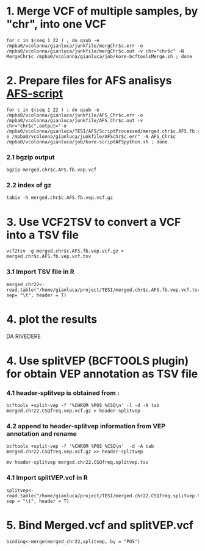 # 1. Merge VCF of multiple samples, by "chr", into one VCF 

```
for c in $(seq 1 22 ) ; do qsub -e /mpba0/vcolonna/gianluca/junkfile/mergChr$c.err -o /mpba0/vcolonna/gianluca/junkfile/mergChr$c.out -v chr="chr$c" -N MergeChr$c /mpba0/vcolonna/gianluca/job/kore-bcftoolsMerge.sh ; done
```
# 2. Prepare files for AFS analisys [AFS-script](../filtering/AFS_grepl.py)
```
for c in $(seq 1 22 ) ; do qsub -e /mpba0/vcolonna/gianluca/junkfile/AFS_Chr$c.err -o /mpba0/vcolonna/gianluca/junkfile/AFS_Chr$c.out -v chr="chr$c",output="-o /mpba0/vcolonna/gianluca/TESI/AFS/ScriptProcessed/merged.chr$c.AFS.fb.vep.vcf",error="-e /mpba0/vcolonna/gianluca/junkfile/AFSchr$c.err" -N AFS_Chr$c /mpba0/vcolonna/gianluca/job/kore-scriptAFSpython.sh ; done 
```
### 2.1 bgzip output
```
bgzip merged.chr$c.AFS.fb.vep.vcf
```
### 2.2 index of gz
```
tabix -h merged.chr$c.AFS.fb.vep.vcf.gz
```
# 3. Use VCF2TSV to convert a VCF into a TSV file
```
vcf2tsv -g merged.chr$c.AFS.fb.vep.vcf.gz > merged.chr$c.AFS.fb.vep.vcf.tsv
```
### 3.1 Import TSV file in R
```
merged_chr22<-read.table("/home/gianluca/project/TESI/merged.chr$c.AFS.fb.vep.vcf.tsv", sep= "\t", header = T)
```
# 4. plot the results


DA RIVEDERE 



# 4. Use splitVEP (BCFTOOLS plugin) for obtain VEP annotation as TSV file 

### 4.1 header-splitvep is obtained from :
```
bcftools +split-vep -f '%CHROM %POS %CSQ\n' -l -d -A tab merged.chr22.CSQfreq.vep.vcf.gz > header-splitvep
```
### 4.2 append to header-splitvep information from VEP annotation and rename
```
bcftools +split-vep -f '%CHROM %POS %CSQ\n'  -d -A tab merged.chr22.CSQfreq.vep.vcf.gz >> header-splitvep
```
```
mv header-splitvep merged.chr22.CSQfreq.splitvep.tsv
```
### 4.1 Import splitVEP.vcf in R
```
splitvep<-read.table("/home/gianluca/project/TESI/merged.chr22.CSQfreq.splitvep.tsv", sep = "\t", header = T)
```
# 5. Bind Merged.vcf and splitVEP.vcf
```
binding<-merge(merged_chr22,splitvep, by = "POS")
```



